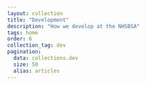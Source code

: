 ```yaml
---
layout: collection
title: "Development"
description: "How we develop at the NHSBSA"
tags: home
order: 6
collection_tag: dev
pagination:
  data: collections.dev
  size: 50
  alias: articles
---
```


